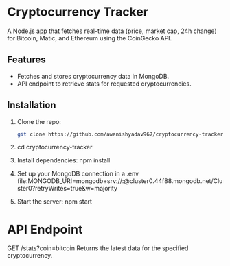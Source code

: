 # Cryptocurrency Tracker

A Node.js app that fetches real-time data (price, market cap, 24h change) for Bitcoin, Matic, and Ethereum using the CoinGecko API.

## Features
- Fetches and stores cryptocurrency data in MongoDB.
- API endpoint to retrieve stats for requested cryptocurrencies.

## Installation
1. Clone the repo:
   ```bash
   git clone https://github.com/awanishyadav967/cryptocurrency-tracker.git
   ```
2. cd cryptocurrency-tracker

3. Install dependencies: npm install

4. Set up your MongoDB connection in a .env file:MONGODB_URI=mongodb+srv://<username>:<password>@cluster0.44f88.mongodb.net/Cluster0?retryWrites=true&w=majority

5. Start the server: npm start

# API Endpoint
GET /stats?coin=bitcoin
Returns the latest data for the specified cryptocurrency.


